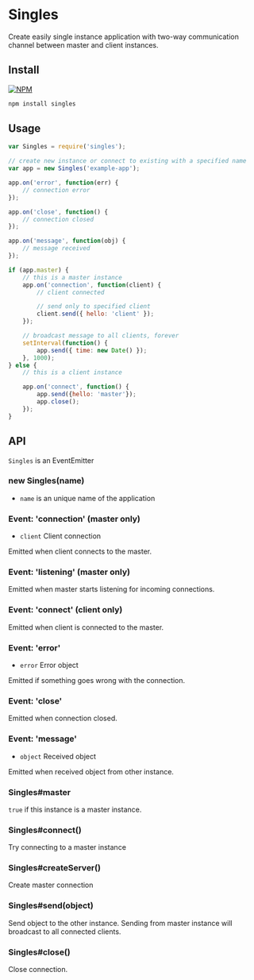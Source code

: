 # Singles

Create easily single instance application with two-way communication channel between master and client instances.

## Install

[![NPM](https://nodei.co/npm/singles.png?downloads=true)](https://nodei.co/npm/singles/)

```js
npm install singles
```

## Usage

```js
var Singles = require('singles');

// create new instance or connect to existing with a specified name
var app = new Singles('example-app');

app.on('error', function(err) {
	// connection error
});

app.on('close', function() {
	// connection closed
});

app.on('message', function(obj) {
	// message received
});

if (app.master) {
	// this is a master instance
	app.on('connection', function(client) {
		// client connected

		// send only to specified client
		client.send({ hello: 'client' });
	});

	// broadcast message to all clients, forever
	setInterval(function() {
		app.send({ time: new Date() });
	}, 1000);
} else {
	// this is a client instance

	app.on('connect', function() {
		app.send({hello: 'master'});
		app.close();
	});
}
```

## API

`Singles` is an EventEmitter

### new Singles(name)

 - `name` is an unique name of the application

### Event: 'connection' (master only)

 - `client` Client connection

Emitted when client connects to the master.

### Event: 'listening' (master only)

Emitted when master starts listening for incoming connections.

### Event: 'connect' (client only)

Emitted when client is connected to the master.

### Event: 'error'

 - `error` Error object

Emitted if something goes wrong with the connection.

### Event: 'close'

Emitted when connection closed.

### Event: 'message'

 - `object` Received object

Emitted when received object from other instance.

### Singles#master

`true` if this instance is a master instance.

### Singles#connect()

Try connecting to a master instance

### Singles#createServer()

Create master connection

### Singles#send(object)

Send object to the other instance.
Sending from master instance will broadcast to all connected clients.

### Singles#close()

Close connection.
